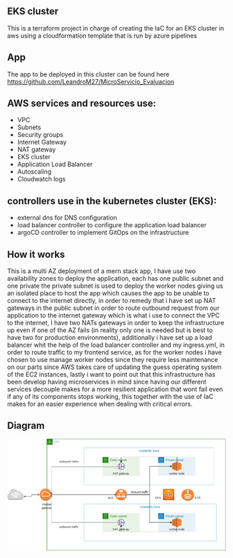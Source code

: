 ## EKS cluster

This is a terraform project in charge of creating the IaC for an EKS cluster in aws using a cloudformation template
that is run by azure pipelines

## App

The app to be deployed in this cluster can be found here https://github.com/LeandroM27/MicroServicio_Evaluacion

## AWS services and resources use:

- VPC
- Subnets
- Security groups
- Internet Gateway
- NAT gateway
- EKS cluster
- Application Load Balancer
- Autoscaling
- Cloudwatch logs

## controllers use in the kubernetes cluster (EKS):

- external dns for DNS configuration
- load balancer controller to configure the application load balancer
- argoCD controller to implement GitOps on the infrastructure

## How it works 

This is a multi AZ deployment of a mern stack app, I have use two availability zones to deploy the application, each has one public subnet and one private the private subnet is used to deploy the worker nodes giving us an isolated place to host the app which causes the app to be unable to connect to the internet directly, in order to remedy that i have set up NAT gateways in the public subnet in order to route outbound request from our application to the internet gateway which is what i use to connect the VPC to the internet, I have two NATs gateways in order to keep the infrastructure up even if one of the AZ fails (in reality only one is needed but is best to have two for production environments), additionally i have set up a load balancer whit the help of the load balancer controller and my ingress.yml, in order to route traffic to my frontend service, as for the worker nodes i have chosen to use manage worker nodes since they require less maintenance on our parts since AWS takes care of updating the guess operating system of the EC2 instances, lastly i want to point out that this infrastructure has been develop having microservices in mind since having our different services decouple makes for a more resilient application that wont fail even if any of its components stops working, this together with the use of IaC makes for an easier experience when dealing with critical errors.

## Diagram

<img src="./images/eksClusterMERN.png" width="850"/>